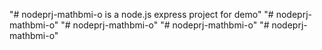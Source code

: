 "# nodeprj-mathbmi-o is a node.js express project for demo" 
"# nodeprj-mathbmi-o" 
"# nodeprj-mathbmi-o" 
"# nodeprj-mathbmi-o" 
"# nodeprj-mathbmi-o" 

